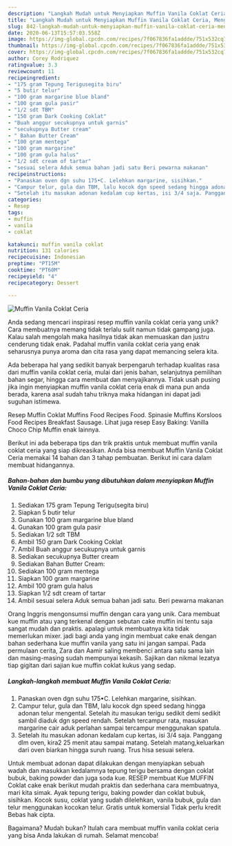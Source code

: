 ```yaml
---
description: "Langkah Mudah untuk Menyiapkan Muffin Vanila Coklat Ceria, Menggugah Selera"
title: "Langkah Mudah untuk Menyiapkan Muffin Vanila Coklat Ceria, Menggugah Selera"
slug: 842-langkah-mudah-untuk-menyiapkan-muffin-vanila-coklat-ceria-menggugah-selera
date: 2020-06-13T15:57:03.558Z
image: https://img-global.cpcdn.com/recipes/7f067836fa1addde/751x532cq70/muffin-vanila-coklat-ceria-foto-resep-utama.jpg
thumbnail: https://img-global.cpcdn.com/recipes/7f067836fa1addde/751x532cq70/muffin-vanila-coklat-ceria-foto-resep-utama.jpg
cover: https://img-global.cpcdn.com/recipes/7f067836fa1addde/751x532cq70/muffin-vanila-coklat-ceria-foto-resep-utama.jpg
author: Corey Rodriquez
ratingvalue: 3.3
reviewcount: 11
recipeingredient:
- "175 gram Tepung Terigusegita biru"
- "5 butir telur"
- "100 gram margarine blue bland"
- "100 gram gula pasir"
- "1/2 sdt TBM"
- "150 gram Dark Cooking Coklat"
- "Buah anggur secukupnya untuk garnis"
- "secukupnya Butter cream"
- " Bahan Butter Cream"
- "100 gram mentega"
- "100 gram margarine"
- "100 gram gula halus"
- "1/2 sdt cream of tartar"
- "sesuai selera Aduk semua bahan jadi satu Beri pewarna makanan"
recipeinstructions:
- "Panaskan oven dgn suhu 175•C. Lelehkan margarine, sisihkan."
- "Campur telur, gula dan TBM, lalu kocok dgn speed sedang hingga adonan telur mengental. Setelah itu masukan terigu sedikit demi sedikit sambil diaduk dgn speed rendah. Setelah tercampur rata, masukan margarine cair aduk perlahan sampai tercampur menggunakan spatula."
- "Setelah itu masukan adonan kedalam cup kertas, isi 3/4 saja. Panggang dlm oven, kira2 25 menit atau sampai matang. Setelah matang,keluarkan dari oven biarkan hingga suruh ruang. Trus hisa sesuai selera."
categories:
- Resep
tags:
- muffin
- vanila
- coklat

katakunci: muffin vanila coklat 
nutrition: 131 calories
recipecuisine: Indonesian
preptime: "PT15M"
cooktime: "PT60M"
recipeyield: "4"
recipecategory: Dessert

---
```



![Muffin Vanila Coklat Ceria](https://img-global.cpcdn.com/recipes/7f067836fa1addde/751x532cq70/muffin-vanila-coklat-ceria-foto-resep-utama.jpg)

Anda sedang mencari inspirasi resep muffin vanila coklat ceria yang unik? Cara membuatnya memang tidak terlalu sulit namun tidak gampang juga. Kalau salah mengolah maka hasilnya tidak akan memuaskan dan justru cenderung tidak enak. Padahal muffin vanila coklat ceria yang enak seharusnya punya aroma dan cita rasa yang dapat memancing selera kita.

Ada beberapa hal yang sedikit banyak berpengaruh terhadap kualitas rasa dari muffin vanila coklat ceria, mulai dari jenis bahan, selanjutnya pemilihan bahan segar, hingga cara membuat dan menyajikannya. Tidak usah pusing jika ingin menyiapkan muffin vanila coklat ceria enak di mana pun anda berada, karena asal sudah tahu triknya maka hidangan ini dapat jadi suguhan istimewa.

Resep Muffin Coklat Muffins Food Recipes Food. Spinasie Muffins Korsloos Food Recipes Breakfast Sausage. Lihat juga resep Easy Baking: Vanilla Choco Chip Muffin enak lainnya.


Berikut ini ada beberapa tips dan trik praktis untuk membuat muffin vanila coklat ceria yang siap dikreasikan. Anda bisa membuat Muffin Vanila Coklat Ceria memakai 14 bahan dan 3 tahap pembuatan. Berikut ini cara dalam membuat hidangannya.

<!--inarticleads1-->

##### Bahan-bahan dan bumbu yang dibutuhkan dalam menyiapkan Muffin Vanila Coklat Ceria:

1. Sediakan 175 gram Tepung Terigu(segita biru)
1. Siapkan 5 butir telur
1. Gunakan 100 gram margarine blue bland
1. Gunakan 100 gram gula pasir
1. Sediakan 1/2 sdt TBM
1. Ambil 150 gram Dark Cooking Coklat
1. Ambil Buah anggur secukupnya untuk garnis
1. Sediakan secukupnya Butter cream
1. Sediakan  Bahan Butter Cream:
1. Sediakan 100 gram mentega
1. Siapkan 100 gram margarine
1. Ambil 100 gram gula halus
1. Siapkan 1/2 sdt cream of tartar
1. Ambil sesuai selera Aduk semua bahan jadi satu. Beri pewarna makanan


Orang Inggris mengonsumsi muffin dengan cara yang unik. Cara membuat kue muffin atau yang terkenal dengan sebutan cake muffin ini tentu saja sangat mudah dan praktis. apalagi untuk membuatnya kita tidak memerlukan mixer. jadi bagi anda yang ingin membuat cake enak dengan bahan sederhana kue muffin vanila yang satu ini jangan sampai. Pada permulaan cerita, Zara dan Aamir saling membenci antara satu sama lain dan masing-masing sudah mempunyai kekasih. Sajikan dan nikmai lezatya tiap gigitan dari sajian kue muffin coklat kukus yang sedap. 

<!--inarticleads2-->

##### Langkah-langkah membuat Muffin Vanila Coklat Ceria:

1. Panaskan oven dgn suhu 175•C. Lelehkan margarine, sisihkan.
1. Campur telur, gula dan TBM, lalu kocok dgn speed sedang hingga adonan telur mengental. Setelah itu masukan terigu sedikit demi sedikit sambil diaduk dgn speed rendah. Setelah tercampur rata, masukan margarine cair aduk perlahan sampai tercampur menggunakan spatula.
1. Setelah itu masukan adonan kedalam cup kertas, isi 3/4 saja. Panggang dlm oven, kira2 25 menit atau sampai matang. Setelah matang,keluarkan dari oven biarkan hingga suruh ruang. Trus hisa sesuai selera.


Untuk membuat adonan dapat dilakukan dengan menyiapkan sebuah wadah dan masukkan kedalamnya tepung terigu bersama dengan coklat bubuk, baking powder dan juga soda kue. RESEP membuat Kue MUFFIN Coklat cake enak berikut mudah praktis dan sederhana cara membuatnya, mari kita simak. Ayak tepung terigu, baking powder dan coklat bubuk, sisihkan. Kocok susu, coklat yang sudah dilelehkan, vanila bubuk, gula dan telur menggunakan kocokan telur. Gratis untuk komersial Tidak perlu kredit Bebas hak cipta. 

Bagaimana? Mudah bukan? Itulah cara membuat muffin vanila coklat ceria yang bisa Anda lakukan di rumah. Selamat mencoba!
